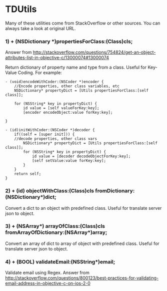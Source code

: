 TDUtils
=======

Many of these utilities come from StackOverflow or other sources. You can always take a look at original URL.


### 1) + (NSDictionary *)propertiesForClass:(Class)cls;

 Answer from http://stackoverflow.com/questions/754824/get-an-object-attributes-list-in-objective-c/13000074#13000074
 
 Return dictionary of property name and type from a class.
 Useful for Key-Value Coding. For example:
 
    - (void)encodeWithCoder:(NSCoder *)encoder {
        //Encode properties, other class variables, etc
        NSDictionary* propertyDict = [Utils propertiesForClass:[self class]];
 
        for (NSString* key in propertyDict) {
            id value = [self valueForKey:key];
            [encoder encodeObject:value forKey:key];
        
    }
 
    - (id)initWithCoder:(NSCoder *)decoder {
        if((self = [super init])) {
        //decode properties, other class vars
            NSDictionary* propertyDict = [Utils propertiesForClass:[self class]];
            for (NSString* key in propertyDict) {
                id value = [decoder decodeObjectForKey:key];
                [self setValue:value forKey:key];
            }
        }
        return self;
    }


### 2) + (id) objectWithClass:(Class)cls fromDictionary:(NSDictionary*)dict;

Convert a dict to an object with predefined class. Useful for translate server json to object.


### 3) + (NSArray*) arrayOfClass:(Class)cls fromArrayOfDictionary:(NSArray*)array;

Convert an array of dict to array of object with predefined class. Useful for translate server json to object.


### 4) + (BOOL) validateEmail:(NSString*)email;

Validate email using Regex. Answer from http://stackoverflow.com/questions/800123/best-practices-for-validating-email-address-in-objective-c-on-ios-2-0